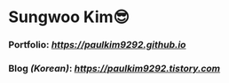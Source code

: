 # Sungwoo Kim😎
### Portfolio: *https://paulkim9292.github.io*
### Blog *(Korean)*: *https://paulkim9292.tistory.com*
